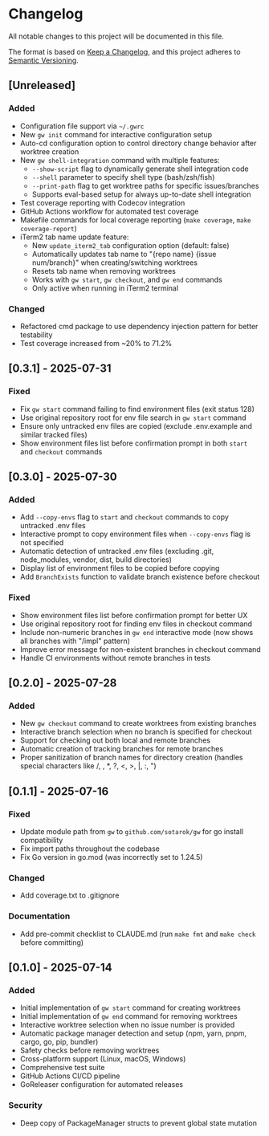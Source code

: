 # Changelog

All notable changes to this project will be documented in this file.

The format is based on [Keep a Changelog](https://keepachangelog.com/en/1.0.0/),
and this project adheres to [Semantic Versioning](https://semver.org/spec/v2.0.0.html).

## [Unreleased]

### Added
- Configuration file support via `~/.gwrc`
- New `gw init` command for interactive configuration setup
- Auto-cd configuration option to control directory change behavior after worktree creation
- New `gw shell-integration` command with multiple features:
  - `--show-script` flag to dynamically generate shell integration code
  - `--shell` parameter to specify shell type (bash/zsh/fish)
  - `--print-path` flag to get worktree paths for specific issues/branches
  - Supports eval-based setup for always up-to-date shell integration
- Test coverage reporting with Codecov integration
- GitHub Actions workflow for automated test coverage
- Makefile commands for local coverage reporting (`make coverage`, `make coverage-report`)
- iTerm2 tab name update feature:
  - New `update_iterm2_tab` configuration option (default: false)
  - Automatically updates tab name to "{repo name} {issue num/branch}" when creating/switching worktrees
  - Resets tab name when removing worktrees
  - Works with `gw start`, `gw checkout`, and `gw end` commands
  - Only active when running in iTerm2 terminal

### Changed
- Refactored cmd package to use dependency injection pattern for better testability
- Test coverage increased from ~20% to 71.2%

## [0.3.1] - 2025-07-31

### Fixed
- Fix `gw start` command failing to find environment files (exit status 128)
- Use original repository root for env file search in `gw start` command
- Ensure only untracked env files are copied (exclude .env.example and similar tracked files)
- Show environment files list before confirmation prompt in both `start` and `checkout` commands

## [0.3.0] - 2025-07-30

### Added
- Add `--copy-envs` flag to `start` and `checkout` commands to copy untracked .env files
- Interactive prompt to copy environment files when `--copy-envs` flag is not specified
- Automatic detection of untracked .env files (excluding .git, node_modules, vendor, dist, build directories)
- Display list of environment files to be copied before copying
- Add `BranchExists` function to validate branch existence before checkout

### Fixed
- Show environment files list before confirmation prompt for better UX
- Use original repository root for finding env files in checkout command
- Include non-numeric branches in `gw end` interactive mode (now shows all branches with "/impl" pattern)
- Improve error message for non-existent branches in checkout command
- Handle CI environments without remote branches in tests

## [0.2.0] - 2025-07-28

### Added
- New `gw checkout` command to create worktrees from existing branches
- Interactive branch selection when no branch is specified for checkout
- Support for checking out both local and remote branches
- Automatic creation of tracking branches for remote branches
- Proper sanitization of branch names for directory creation (handles special characters like /, \, *, ?, <, >, |, :, ")

## [0.1.1] - 2025-07-16

### Fixed
- Update module path from `gw` to `github.com/sotarok/gw` for go install compatibility
- Fix import paths throughout the codebase
- Fix Go version in go.mod (was incorrectly set to 1.24.5)

### Changed
- Add coverage.txt to .gitignore

### Documentation
- Add pre-commit checklist to CLAUDE.md (run `make fmt` and `make check` before committing)

## [0.1.0] - 2025-07-14

### Added
- Initial implementation of `gw start` command for creating worktrees
- Initial implementation of `gw end` command for removing worktrees
- Interactive worktree selection when no issue number is provided
- Automatic package manager detection and setup (npm, yarn, pnpm, cargo, go, pip, bundler)
- Safety checks before removing worktrees
- Cross-platform support (Linux, macOS, Windows)
- Comprehensive test suite
- GitHub Actions CI/CD pipeline
- GoReleaser configuration for automated releases

### Security
- Deep copy of PackageManager structs to prevent global state mutation

